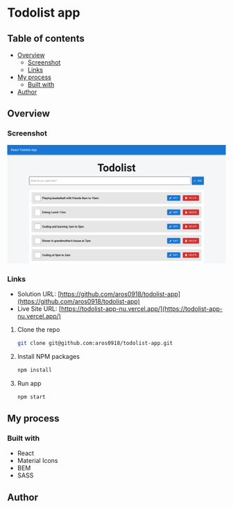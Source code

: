 # Todolist app

## Table of contents

- [Overview](#overview)
  - [Screenshot](#screenshot)
  - [Links](#links)
- [My process](#my-process)
  - [Built with](#built-with)
- [Author](#author)

## Overview

### Screenshot

![](./todolist-screenshot.png)

### Links

- Solution URL: [https://github.com/aros0918/todolist-app](https://github.com/aros0918/todolist-app)
- Live Site URL: [https://todolist-app-nu.vercel.app/](https://todolist-app-nu.vercel.app/)

1. Clone the repo

   ```sh
   git clone git@github.com:aros0918/todolist-app.git
   ```

2. Install NPM packages

   ```sh
   npm install
   ```

3. Run app

   ```sh
   npm start
   ```

## My process

### Built with

- React
- Material Icons
- BEM
- SASS

## Author
